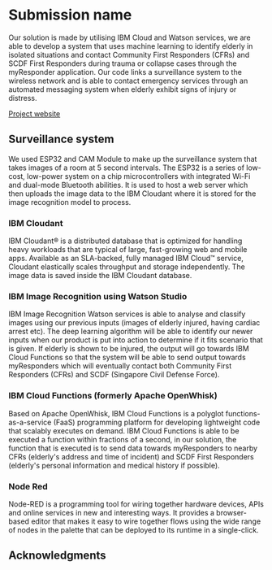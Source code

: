 # Submission name

Our solution is made by utilising IBM Cloud and Watson services, we are able to develop a system that uses machine learning to identify elderly in isolated situations and contact Community First Responders (CFRs) and SCDF First Responders during trauma or collapse cases through the myResponder application. Our code links a surveillance system to the wireless network and is able to contact emergency services through an automated messaging system when elderly exhibit signs of injury or distress.

[Project website](https://github.com/BlueTan/i-m-not-gonna-put-this-in-my-CV)

## Surveillance system
We used ESP32 and CAM Module to make up the surveillance system that takes images of a room at 5 second intervals. The ESP32 is a series of low-cost, low-power system on a chip microcontrollers with integrated Wi-Fi and dual-mode Bluetooth abilities. It is used to host a web server which then uploads the image data to the IBM Cloudant where it is stored for the image recognition model to process.

### IBM Cloudant
IBM Cloudant® is a distributed database that is optimized for handling heavy workloads that are typical of large, fast-growing web and mobile apps. Available as an SLA-backed, fully managed IBM Cloud™ service, Cloudant elastically scales throughput and storage independently. The image data is saved inside the IBM Cloudant database. 

### IBM Image Recognition using Watson Studio
IBM Image Recognition Watson services is able to analyse and classify images using our previous inputs (images of elderly injured, having cardiac arrest etc). The deep learning algorithm will be able to identify our newer inputs when our product is put into action to determine if it fits scenario that is given. If elderly is shown to be injured, the output will go towards IBM Cloud Functions so that the system will be able to send output towards myResponders which will eventually contact both Community First Responders (CFRs) and SCDF (Singapore Civil Defense Force).

### IBM Cloud Functions (formerly Apache OpenWhisk)
Based on Apache OpenWhisk, IBM Cloud Functions is a polyglot functions-as-a-service (FaaS) programming platform for developing lightweight code that scalably executes on demand. IBM Cloud Functions is able to be executed a function within fractions of a second, in our solution, the function that is executed is to send data towards myResponders to nearby CFRs (elderly's address and time of incident) and SCDF First Responders (elderly's personal information and medical history if possible).

### Node Red
Node-RED is a programming tool for wiring together hardware devices, APIs and online services in new and interesting ways. It provides a browser-based editor that makes it easy to wire together flows using the wide range of nodes in the palette that can be deployed to its runtime in a single-click.



## Acknowledgments
